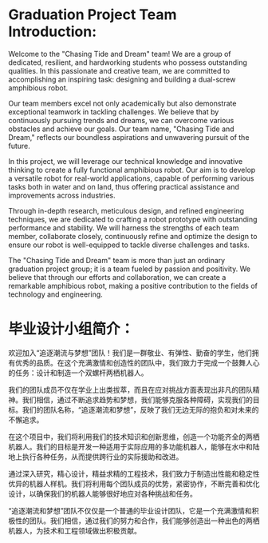 # Graduation Project Team Introduction:

Welcome to the "Chasing Tide and Dream" team! We are a group of dedicated, resilient, and hardworking students who possess outstanding qualities. In this passionate and creative team, we are committed to accomplishing an inspiring task: designing and building a dual-screw amphibious robot.

Our team members excel not only academically but also demonstrate exceptional teamwork in tackling challenges. We believe that by continuously pursuing trends and dreams, we can overcome various obstacles and achieve our goals. Our team name, "Chasing Tide and Dream," reflects our boundless aspirations and unwavering pursuit of the future.

In this project, we will leverage our technical knowledge and innovative thinking to create a fully functional amphibious robot. Our aim is to develop a versatile robot for real-world applications, capable of performing various tasks both in water and on land, thus offering practical assistance and improvements across industries.

Through in-depth research, meticulous design, and refined engineering techniques, we are dedicated to crafting a robot prototype with outstanding performance and stability. We will harness the strengths of each team member, collaborate closely, continuously refine and optimize the design to ensure our robot is well-equipped to tackle diverse challenges and tasks.

The "Chasing Tide and Dream" team is more than just an ordinary graduation project group; it is a team fueled by passion and positivity. We believe that through our efforts and collaboration, we can create a remarkable amphibious robot, making a positive contribution to the fields of technology and engineering.
# 毕业设计小组简介：

欢迎加入“追逐潮流与梦想”团队！我们是一群敬业、有弹性、勤奋的学生，他们拥有优秀的品质。在这个充满激情和创造性的团队中，我们致力于完成一个鼓舞人心的任务：设计和制造一个双螺杆两栖机器人。

我们的团队成员不仅在学业上出类拔萃，而且在应对挑战方面表现出非凡的团队精神。我们相信，通过不断追求趋势和梦想，我们能够克服各种障碍，实现我们的目标。我们的团队名称，“追逐潮流和梦想”，反映了我们无边无际的抱负和对未来的不懈追求。

在这个项目中，我们将利用我们的技术知识和创新思维，创造一个功能齐全的两栖机器人。我们的目标是开发一种适用于实际应用的多功能机器人，能够在水中和陆地上执行各种任务，从而提供跨行业的实际援助和改进。

通过深入研究，精心设计，精益求精的工程技术，我们致力于制造出性能和稳定性优异的机器人样机。我们将利用每个团队成员的优势，紧密协作，不断完善和优化设计，以确保我们的机器人能够很好地应对各种挑战和任务。

“追逐潮流和梦想”团队不仅仅是一个普通的毕业设计团队，它是一个充满激情和积极性的团队。我们相信，通过我们的努力和合作，我们能够创造出一种出色的两栖机器人，为技术和工程领域做出积极贡献。
